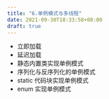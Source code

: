 ```yaml
---
title: "6.单例模式与多线程"
date: 2021-09-30T18:33:58+08:00
draft: true
---
```


- 立即加载
- 延迟加载
- 静态内置类实现单例模式
- 序列化与反序列化的单例模式
- static 代码块实现单例模式
- enum 实现单例模式